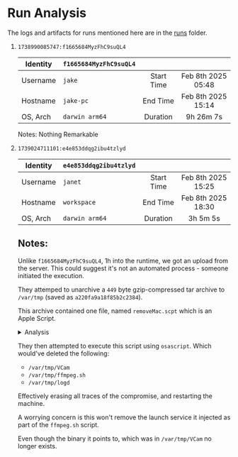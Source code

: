 # Run Analysis

The logs and artifacts for runs mentioned here are in the [runs](runs) folder.

1. `1738990085747:f1665684MyzFhC9suQL4`

    | Identity | `f1665684MyzFhC9suQL4` |            |                    |
    | -------- | ---------------------- | :--------: | :----------------: |
    | Username |        `jake`          | Start Time | Feb 8th 2025 05:48 |
    | Hostname |       `jake-pc`        |  End Time  | Feb 8th 2025 15:14 |
    | OS, Arch |    `darwin arm64`      |  Duration  |     9h 26m 7s      |

    Notes: Nothing Remarkable

2. `1739024711101:e4e853ddqg2ibu4tzlyd`

    | Identity | `e4e853ddqg2ibu4tzlyd` |            |                    |
    | -------- | ---------------------- | :--------: | :----------------: |
    | Username |        `janet`         | Start Time | Feb 8th 2025 15:25 |
    | Hostname |      `workspace`       |  End Time  | Feb 8th 2025 18:30 |
    | OS, Arch |    `darwin arm64`      |  Duration  |      3h 5m 5s      |

    ## Notes:
    
    Unlike `f1665684MyzFhC9suQL4`, 1h into the runtime, we got an upload from the server. This could suggest it's not an automated process - someone initiated the execution.

    They attemped to unarchive a `449` byte gzip-compressed tar archive to `/var/tmp` (saved as `a220fa9a18f85b2c2384`).

    This archive contained one file, named `removeMac.scpt` which is an Apple Script.

    <details>
    <summary>Analysis</summary>

    ```console
    $ file a220fa9a18f85b2c2384
    a220fa9a18f85b2c2384: gzip compressed data, original size modulo 2^32 3072

    $ tar tzvf a220fa9a18f85b2c2384
    -rw-r--r-- root/root      1125 2024-12-12 03:01 removeMac.scpt

    $ tar xzvf a220fa9a18f85b2c2384 --one-top-level a220fa9a18f85b2c2384.unarchived
    removeMac.scpt

    $ sha256sum a220fa9a18f85b2c2384.unarchived/removeMac.scpt
    f77dd827814d2fd810c55c49a7da17a43f0a1e4206c7c673f63eae33f1118e21  a220fa9a18f85b2c2384.unarchived/removeMac.scpt

    $ stat removeMac.scpt
      File: a220fa9a18f85b2c2384.unarchived/removeMac.scpt
      Size: 1125      	Blocks: 8          IO Block: 4096   regular file
    Device: 1,13	Inode: ---------------   Links: 1
    Access: (0644/-rw-r--r--)  Uid: (  501/ <user>)   Gid: (   20/   staff)
    Access: 2025-02-08 17:53:37.000000000 +0100
    Modify: 2024-12-12 03:01:37.000000000 +0100
    Change: 2025-02-08 17:53:37.813992788 +0100
    Birth: 2024-12-12 03:01:37.000000000 +0100
    ```

    </details>

    They then attempted to execute this script using `osascript`. Which would've deleted the following:

    - `/var/tmp/VCam`
    - `/var/tmp/ffmpeg.sh`
    - `/var/tmp/logd`

    Effectively erasing all traces of the compromise, and restarting the machine.

    A worrying concern is this won't remove the launch service it injected as part of the `ffmpeg.sh` script.

    Even though the binary it points to, which was in `/var/tmp/VCam` no longer exists.
